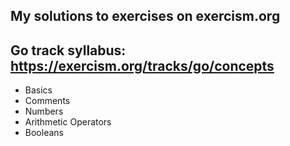 ## My solutions to exercises on exercism.org
## Go track syllabus: https://exercism.org/tracks/go/concepts
* Basics
* Comments
* Numbers
* Arithmetic Operators
* Booleans
